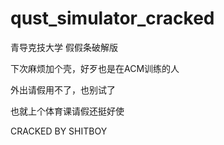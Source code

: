 # qust_simulator_cracked
青导克技大学 假假条破解版

下次麻烦加个壳，好歹也是在ACM训练的人

外出请假用不了，也别试了

也就上个体育课请假还挺好使

CRACKED BY SHITBOY
